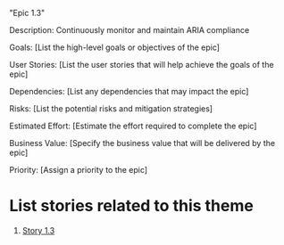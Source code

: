 "Epic 1.3"

Description: Continuously monitor and maintain ARIA compliance

Goals: [List the high-level goals or objectives of the epic]

User Stories: [List the user stories that will help achieve the goals of the epic]

Dependencies: [List any dependencies that may impact the epic]

Risks: [List the potential risks and mitigation strategies]

Estimated Effort: [Estimate the effort required to complete the epic]

Business Value: [Specify the business value that will be delivered by the epic]

Priority: [Assign a priority to the epic]

# List stories related to this theme
1. [Story 1.3](documentation/theme_1/initiatives/Epics/Stories/Story_1.3.md)